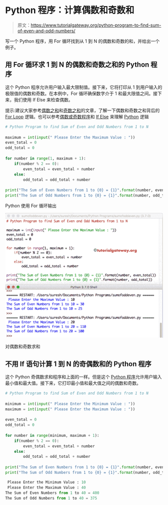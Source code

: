 # Python 程序：计算偶数和奇数和

> 原文：<https://www.tutorialgateway.org/python-program-to-find-sum-of-even-and-odd-numbers/>

写一个 Python 程序，用 For 循环找到从 1 到 N 的偶数和奇数的和，并给出一个例子。

## 用 For 循环求 1 到 N 的偶数和奇数之和的 Python 程序

这个 Python 程序允许用户输入最大限制值。接下来，它将打印从 1 到用户输入的极限值的偶数和奇数。在本例中，For 循环确保数字介于 1 和最大限值之间。接下来，我们使用 If Else 来检查偶数。

提示:建议大家参考[偶数之和](https://www.tutorialgateway.org/python-program-to-calculate-sum-of-even-numbers/)和[奇数之和](https://www.tutorialgateway.org/python-program-to-calculate-sum-of-odd-numbers/)的文章，了解一下偶数和奇数之和背后的 [For Loop](https://www.tutorialgateway.org/python-for-loop/) 逻辑。也可以参考[偶数或奇数程序](https://www.tutorialgateway.org/python-program-to-check-if-a-number-is-odd-or-even/)和 [If Else](https://www.tutorialgateway.org/python-if-else/) 来理解 [Python](https://www.tutorialgateway.org/python-tutorial/) 逻辑

```py
# Python Program to find Sum of Even and Odd Numbers from 1 to N

maximum = int(input(" Please Enter the Maximum Value : "))
even_total = 0
odd_total = 0

for number in range(1, maximum + 1):
    if(number % 2 == 0):
        even_total = even_total + number
    else:
        odd_total = odd_total + number

print("The Sum of Even Numbers from 1 to {0} = {1}".format(number, even_total))
print("The Sum of Odd Numbers from 1 to {0} = {1}".format(number, odd_total))
```

Python 使用 For 循环输出

![Python Program to find Sum of Even and Odd Numbers from 1 to N 1](img/38b355f8101655d63015a28e7cf64ca5.png)

对偶数和奇数求和

## 不用 If 语句计算 1 到 N 的奇偶数和的 Python 程序

这个 Python 奇偶数求和程序和上面的一样。但是这个 [Python 程序](https://www.tutorialgateway.org/python-programming-examples/)允许用户输入最小值和最大值。接下来，它打印最小值和最大值之间的偶数和奇数。

```py
# Python Program to find Sum of Even and Odd Numbers from 1 to N

minimum = int(input(" Please Enter the Minimum Value : ")) 
maximum = int(input(" Please Enter the Maximum Value : "))

even_total = 0
odd_total = 0

for number in range(minimum, maximum + 1):
    if(number % 2 == 0):
        even_total = even_total + number
    else:
        odd_total = odd_total + number

print("The Sum of Even Numbers from 1 to {0} = {1}".format(number, even_total))
print("The Sum of Odd Numbers from 1 to {0} = {1}".format(number, odd_total))
```

```py
 Please Enter the Minimum Value : 10
 Please Enter the Maximum Value : 40
The Sum of Even Numbers from 1 to 40 = 400
The Sum of Odd Numbers from 1 to 40 = 375
```